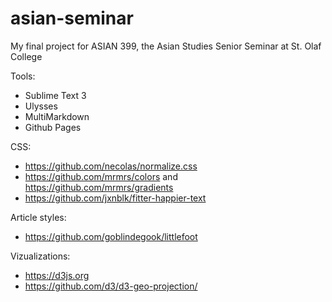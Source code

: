 # asian-seminar
My final project for ASIAN 399, the Asian Studies Senior Seminar at St. Olaf College


Tools:

- Sublime Text 3
- Ulysses
- MultiMarkdown
- Github Pages


CSS:

- https://github.com/necolas/normalize.css
- https://github.com/mrmrs/colors and https://github.com/mrmrs/gradients
- https://github.com/jxnblk/fitter-happier-text


Article styles:

- https://github.com/goblindegook/littlefoot


Vizualizations:

- https://d3js.org
- https://github.com/d3/d3-geo-projection/
